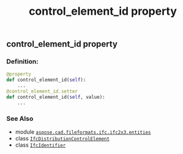 ﻿---
title: control_element_id property
second_title: Aspose.CAD for Python via .NET API References
description: 
type: docs
weight: 40
url: /python-net/aspose.cad.fileformats.ifc.ifc2x3.entities/ifcdistributioncontrolelement/control_element_id/
is_root: false
---

## control_element_id property

### Definition:
```python
@property
def control_element_id(self):
    ...
@control_element_id.setter
def control_element_id(self, value):
    ...
```

### See Also
* module [`aspose.cad.fileformats.ifc.ifc2x3.entities`](../../)
* class [`IfcDistributionControlElement`](/cad/python-net/aspose.cad.fileformats.ifc.ifc2x3.entities/ifcdistributioncontrolelement)
* class [`IfcIdentifier`](/cad/python-net/aspose.cad.fileformats.ifc.ifc2x3.types/ifcidentifier)
